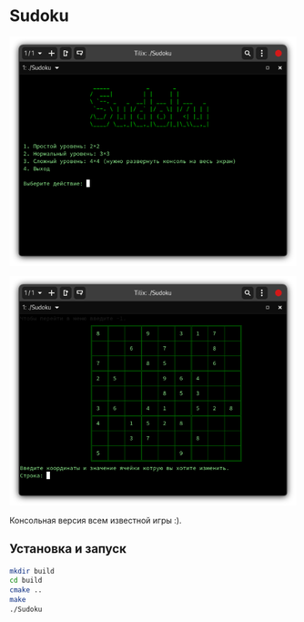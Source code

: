 # Sudoku

<p align="center">
  <img src="images/Снимок экрана от 2022-09-13 22-17-08.png" title="" alt="" width="700">
</p>

<p align="center">
  <img src="images/Снимок экрана от 2022-09-13 22-17-22.png" title="" alt="" width="700">
</p>
  
Консольная версия всем известной игры :).

## Установка и запуск

```bash
mkdir build
cd build
cmake ..
make
./Sudoku
```
